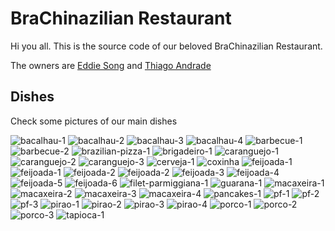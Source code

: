 # BraChinazilian Restaurant

Hi you all. This is the source code of our beloved BraChinazilian Restaurant.

The owners are [Eddie Song](https://github.com/eddieysong) and [Thiago Andrade](https://github.com/thiagoh)

## Dishes

Check some pictures of our main dishes

<img src="https://github.com/thiagoh/comp229-assignment-2/raw/master/comp229-assignment-2/Assets/images/bacalhau-1.jpg" alt="bacalhau-1" />
<img src="https://github.com/thiagoh/comp229-assignment-2/raw/master/comp229-assignment-2/Assets/images/bacalhau-2.jpg" alt="bacalhau-2" />
<img src="https://github.com/thiagoh/comp229-assignment-2/raw/master/comp229-assignment-2/Assets/images/bacalhau-3.jpg" alt="bacalhau-3" />
<img src="https://github.com/thiagoh/comp229-assignment-2/raw/master/comp229-assignment-2/Assets/images/bacalhau-4.jpg" alt="bacalhau-4" />
<img src="https://github.com/thiagoh/comp229-assignment-2/raw/master/comp229-assignment-2/Assets/images/barbecue-1.jpg" alt="barbecue-1" />
<img src="https://github.com/thiagoh/comp229-assignment-2/raw/master/comp229-assignment-2/Assets/images/barbecue-2.jpg" alt="barbecue-2" />
<img src="https://github.com/thiagoh/comp229-assignment-2/raw/master/comp229-assignment-2/Assets/images/brazilian-pizza-1.jpg" alt="brazilian-pizza-1" />
<img src="https://github.com/thiagoh/comp229-assignment-2/raw/master/comp229-assignment-2/Assets/images/brigadeiro-1.jpg" alt="brigadeiro-1" />
<img src="https://github.com/thiagoh/comp229-assignment-2/raw/master/comp229-assignment-2/Assets/images/caranguejo-1.jpg" alt="caranguejo-1" />
<img src="https://github.com/thiagoh/comp229-assignment-2/raw/master/comp229-assignment-2/Assets/images/caranguejo-2.jpg" alt="caranguejo-2" />
<img src="https://github.com/thiagoh/comp229-assignment-2/raw/master/comp229-assignment-2/Assets/images/caranguejo-3.jpg" alt="caranguejo-3" />
<img src="https://github.com/thiagoh/comp229-assignment-2/raw/master/comp229-assignment-2/Assets/images/cerveja-1.jpg" alt="cerveja-1" />
<img src="https://github.com/thiagoh/comp229-assignment-2/raw/master/comp229-assignment-2/Assets/images/coxinha.jpg" alt="coxinha" />
<img src="https://github.com/thiagoh/comp229-assignment-2/raw/master/comp229-assignment-2/Assets/images/feijoada-1.jpeg" alt="feijoada-1" />
<img src="https://github.com/thiagoh/comp229-assignment-2/raw/master/comp229-assignment-2/Assets/images/feijoada-1.jpg" alt="feijoada-1" />
<img src="https://github.com/thiagoh/comp229-assignment-2/raw/master/comp229-assignment-2/Assets/images/feijoada-2.jpeg" alt="feijoada-2" />
<img src="https://github.com/thiagoh/comp229-assignment-2/raw/master/comp229-assignment-2/Assets/images/feijoada-2.jpg" alt="feijoada-2" />
<img src="https://github.com/thiagoh/comp229-assignment-2/raw/master/comp229-assignment-2/Assets/images/feijoada-3.jpg" alt="feijoada-3" />
<img src="https://github.com/thiagoh/comp229-assignment-2/raw/master/comp229-assignment-2/Assets/images/feijoada-4.jpg" alt="feijoada-4" />
<img src="https://github.com/thiagoh/comp229-assignment-2/raw/master/comp229-assignment-2/Assets/images/feijoada-5.jpg" alt="feijoada-5" />
<img src="https://github.com/thiagoh/comp229-assignment-2/raw/master/comp229-assignment-2/Assets/images/feijoada-6.jpg" alt="feijoada-6" />
<img src="https://github.com/thiagoh/comp229-assignment-2/raw/master/comp229-assignment-2/Assets/images/filet-parmiggiana-1.jpg" alt="filet-parmiggiana-1" />
<img src="https://github.com/thiagoh/comp229-assignment-2/raw/master/comp229-assignment-2/Assets/images/guarana-1.jpg" alt="guarana-1" />
<img src="https://github.com/thiagoh/comp229-assignment-2/raw/master/comp229-assignment-2/Assets/images/macaxeira-1.jpg" alt="macaxeira-1" />
<img src="https://github.com/thiagoh/comp229-assignment-2/raw/master/comp229-assignment-2/Assets/images/macaxeira-2.jpg" alt="macaxeira-2" />
<img src="https://github.com/thiagoh/comp229-assignment-2/raw/master/comp229-assignment-2/Assets/images/macaxeira-3.jpg" alt="macaxeira-3" />
<img src="https://github.com/thiagoh/comp229-assignment-2/raw/master/comp229-assignment-2/Assets/images/macaxeira-4.jpg" alt="macaxeira-4" />
<img src="https://github.com/thiagoh/comp229-assignment-2/raw/master/comp229-assignment-2/Assets/images/pancakes-1.jpg" alt="pancakes-1" />
<img src="https://github.com/thiagoh/comp229-assignment-2/raw/master/comp229-assignment-2/Assets/images/pf-1.jpg" alt="pf-1" />
<img src="https://github.com/thiagoh/comp229-assignment-2/raw/master/comp229-assignment-2/Assets/images/pf-2.jpg" alt="pf-2" />
<img src="https://github.com/thiagoh/comp229-assignment-2/raw/master/comp229-assignment-2/Assets/images/pf-3.jpg" alt="pf-3" />
<img src="https://github.com/thiagoh/comp229-assignment-2/raw/master/comp229-assignment-2/Assets/images/pirao-1.jpg" alt="pirao-1" />
<img src="https://github.com/thiagoh/comp229-assignment-2/raw/master/comp229-assignment-2/Assets/images/pirao-2.jpg" alt="pirao-2" />
<img src="https://github.com/thiagoh/comp229-assignment-2/raw/master/comp229-assignment-2/Assets/images/pirao-3.jpg" alt="pirao-3" />
<img src="https://github.com/thiagoh/comp229-assignment-2/raw/master/comp229-assignment-2/Assets/images/pirao-4.JPG" alt="pirao-4" />
<img src="https://github.com/thiagoh/comp229-assignment-2/raw/master/comp229-assignment-2/Assets/images/porco-1.JPG" alt="porco-1" />
<img src="https://github.com/thiagoh/comp229-assignment-2/raw/master/comp229-assignment-2/Assets/images/porco-2.jpg" alt="porco-2" />
<img src="https://github.com/thiagoh/comp229-assignment-2/raw/master/comp229-assignment-2/Assets/images/porco-3.JPG" alt="porco-3" />
<img src="https://github.com/thiagoh/comp229-assignment-2/raw/master/comp229-assignment-2/Assets/images/tapioca-1.jpg" alt="tapioca-1" />
